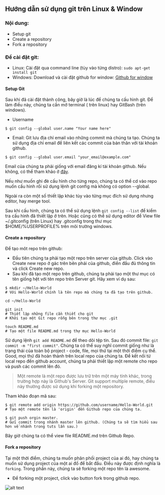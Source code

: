 ## Hướng dẫn sử dụng git trên Linux & Window ##

### Nội dung: ###

* Setup git
* Create a repository
* Fork a repository

### Để cài đặt git: ###
  * Linux: Cài đặt qua command line (tùy vào từng distro): `sudo apt-get install git`
  * Windows: Download và cài đặt github for window: [Github for window](https://github-windows.s3.amazonaws.com/GitHubSetup.exe "Github for Window")


#### Setup Git ####

Sau khi đã cài đặt thành công, bây giờ là lúc để chúng ta cấu hình git. Để làm điều này, chúng ta cần mở terminal ( trên linux) hay GitBash (trên windows).

- Username
```
$ git config --global user.name "Your name here"
```

- Email: Git lưu địa chỉ email vào những commit mà chúng ta tạo. Chúng ta sử dụng địa chỉ email để liên kết các commit của bản thân với tài khoản github.
```
$ git config --global user.email "your_email@example.com"
```
Email của chúng ta phải giống với email đăng kí tài khoản github. Nếu không, có thể tham khảo ở [đây](https://help.github.com/articles/how-do-i-change-my-primary-email-address).

Nếu như muốn ghi đè cấu hình cho từng repo, chúng ta có thể cd vào repo muốn cấu hình rồi sử dụng lệnh git config mà không có option --global.

Ngoài ra còn một số thiết lập khác tùy vào từng mục đích sử dụng nhưng editor, hay merge tool.

Sau khi cấu hình, chúng ta có thể sử dụng lệnh `git config --list` để kiểm tra cấu hình đã thiết lập ở trên. Hoặc cũng có thể sử dụng editor để View file ~/.gitconfig (trên Linux) hay .gitconfig trong thư mục $HOME/%USERPROFILE% trên môi trường windows.

#### Create a repository ####
Để tạo môt repo trên github:
* Đầu tiên chúng ta phải tạo một repo trên server của github. Click vào Create new repo ở gác trên bên phải của github, điền đầu đủ thông tin và click Create new repo.
* Sau khi đã tạo một repo trên github, chúng ta phải tạo một thư mục có tên giống hệt với tên repo trên Server git. Hãy xem ví dụ sau:
```
$ mkdir ~/Hello-World
# Với Hello-World chính là tên repo mà chúng ta đã tạo trên github.

cd ~/Hello-World

git init
# Thiết lập những file cần thiết cho git
# Khởi tạo một Git repo rỗng bên trong thư mục .git

touch README.md
# Tạo một file README.md trong thự mục Hello-World
```
Sử dụng lệnh `git add README.md` để theo dõi tệp tin.
Sau đó commit file: `git commit -m "first commit"`.
Chúng ta có thể suy nghĩ commit giống như là trạng thái của toàn bộ project - code, file, mọi thứ tại một thời điểm cụ thể.
Good, mọi thứ đã hoàn thành trên local repo của chúng ta. Để kết nối từ local repo đến github account, chúng ta phải thiết lập một remote cho repo và push các commit lên đó.
> Một remote là một repo được lưu trữ trên một máy tính khác, trong trường hợp này là Github's Server. Git support multiple remote, điều này thường được sử dụng khi forking một repository.

Tham khảo đoạn mã sau:
```
$ git remote add origin https://github.com/username/Hello-World.git
# Tạo một remote tên là 'origin' đến Github repo của chúng ta.

$ git push orgin master.
# Gửi commit trong nhánh master lên github. (Chúng ta sẽ tìm hiểu sau hơn về nhánh trong tuts lần sau.)
```
Bây giờ chúng ta có thể view file README.md trên Github Repo.

#### Fork a repository ####

Tại một thời điểm, chúng ta muốn phân phối project của ai đó, hay chúng ta muốn sử dụng project của một ai đố để bắt đầu. Điều này được định nghĩa là `forking`. Trong phần này, chúng ta sẽ forking một repo tên là awesome.

- Để forking một project, click vào button fork trong github repo.

![alt text](https://raw.githubusercontent.com/NgaNguyenDuy/awesome/master/forking.png "Logo Title Text 1")

